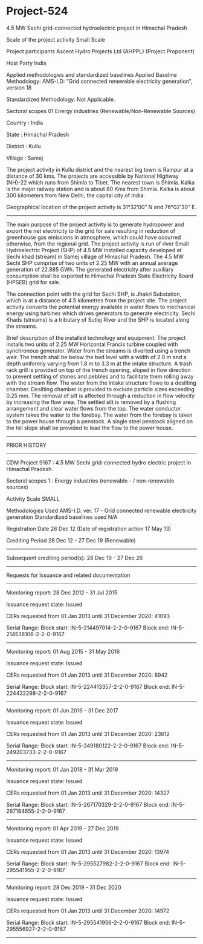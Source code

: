 # Project-524
4.5 MW Sechi grid-connected hydroelectric project in Himachal Pradesh 

Scale of the project activity Small Scale

Project participants Ascent Hydro Projects Ltd (AHPPL) (Project
Proponent)

Host Party India

Applied methodologies and standardized
baselines
Applied Baseline Methodology:
AMS-I.D: “Grid connected renewable electricity
generation”, version 18

Standardized Methodology: Not Applicable.

Sectoral scopes 01 Energy industries
(Renewable/Non-Renewable Sources)

Country : India

State : Himachal Pradesh

District : Kullu

Village : Samej

The project activity in Kullu district and the nearest big town is Rampur at a distance of 30 kms. The
projects are accessible by National Highway (NH)-22 which runs from Shimla to Tibet. The nearest
town is Shimla. Kalka is the major railway station and is about 80 Kms from Shimla. Kalka is about
300 kilometers from New Delhi, the capital city of India. 

Geographical location of the project activity
is 31°32’00” N and 76°02’30” E.
_______________
The main purpose of the project activity is to generate hydropower and export the net electricity to
the grid for sale resulting in reduction of greenhouse gas emissions in atmosphere, which could
have occurred otherwise, from the regional grid. The project activity is run of river Small
Hydroelectric Project (SHP) of 4.5 MW installed capacity developed at Sechi khad (stream) in
Samej village of Himachal Pradesh. The 4.5 MW Sechi SHP comprise of two units of 2.25 MW with
an annual average generation of 22.885 GWh. The generated electricity after auxiliary
consumption shall be exported to Himachal Pradesh State Electricity Board (HPSEB) grid for sale.

The connection point with the grid for Sechi SHP, is Jhakri Substation, which is at a distance of 4.5
kilometres from the project site. The project activity converts the potential energy available in water
flows to mechanical energy using turbines which drives generators to generate electricity. Sechi
Khads (streams) is a tributary of Sutlej River and the SHP is located along the streams.

Brief description of the installed technology and equipment:
The project installs two units of 2.25 MW Horizontal Francis turbine coupled with synchronous
generator. Water from the streams is diverted using a trench weir. The trench shall be below the
bed level with a width of 2.0 m and a depth uniformly varying from 1.8 m to 3.3 m at the intake
structure. A trash rack grill is provided on top of the trench opening, sloped in flow direction to
prevent settling of stones and pebbles and to facilitate them rolling away with the stream flow. The
water from the intake structure flows to a desilting chamber. Desilting chamber is provided to
exclude particle sizes exceeding 0.25 mm. The removal of silt is affected through a reduction in
flow velocity by increasing the flow area. The settled silt is removed by a flushing arrangement and
clear water flows from the top. The water conductor system takes the water to the forebay. The
water from the forebay is taken to the power house through a penstock. A single steel penstock
aligned on the hill slope shall be provided to lead the flow to the power house.
______________
PRIOR HISTORY
______
CDM Project 9167 : 4.5 MW Sechi grid-connected hydro electric project in Himachal Pradesh.

Sectoral scopes	1 : Energy industries (renewable - / non-renewable sources)

Activity Scale	SMALL

Methodologies Used	AMS-I.D. ver. 17 - Grid connected renewable electricity generation
Standardized baselines used	N/A

Registration Date	26 Dec 12 (Date of registration action 17 May 13)   

Crediting Period	28 Dec 12 - 27 Dec 19 (Renewable)
__________________
Subsequent crediting period(s): 28 Dec 19 - 27 Dec 26
_____________
Requests for Issuance
and related documentation	
__________
Monitoring report: 28 Dec 2012 - 31 Jul 2015 

Issuance request state: Issued

CERs requested from 01 Jan 2013 until 31 December 2020: 41093

Serial Range: Block start: IN-5-214497014-2-2-0-9167      Block end: IN-5-214538106-2-2-0-9167
_____________

Monitoring report: 01 Aug 2015 - 31 May 2016 

Issuance request state: Issued

CERs requested from 01 Jan 2013 until 31 December 2020: 8942

Serial Range: Block start: IN-5-224413357-2-2-0-9167      Block end: IN-5-224422298-2-2-0-9167
______________

Monitoring report: 01 Jun 2016 - 31 Dec 2017 

Issuance request state: Issued

CERs requested from 01 Jan 2013 until 31 December 2020: 23612

Serial Range: Block start: IN-5-249180122-2-2-0-9167      Block end: IN-5-249203733-2-2-0-9167
______________
Monitoring report: 01 Jan 2018 - 31 Mar 2019 

Issuance request state: Issued

CERs requested from 01 Jan 2013 until 31 December 2020: 14327

Serial Range: Block start: IN-5-267170329-2-2-0-9167      Block end: IN-5-267184655-2-2-0-9167
_____________
Monitoring report: 01 Apr 2019 - 27 Dec 2019 

Issuance request state: Issued

CERs requested from 01 Jan 2013 until 31 December 2020: 13974

Serial Range: Block start: IN-5-295527982-2-2-0-9167      Block end: IN-5-295541955-2-2-0-9167
_______________
Monitoring report: 28 Dec 2019 - 31 Dec 2020 

Issuance request state: Issued

CERs requested from 01 Jan 2013 until 31 December 2020: 14972

Serial Range: Block start: IN-5-295541956-2-2-0-9167      Block end: IN-5-295556927-2-2-0-9167
_______________

